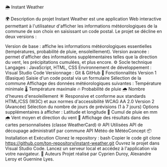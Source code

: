 🌦️ Instant Weather

🌍 Description du projet
Instant Weather est une application Web interactive permettant à l'utilisateur d'afficher les informations météorologiques de la commune de son choix en saisissant un code postal. Le projet se décline en deux versions :

Version de base : affiche les informations météorologiques essentielles (températures, probabilité de pluie, ensoleillement).
Version avancée : permet d'afficher des informations supplémentaires telles que la direction du vent, les précipitations cumulées, et plus encore.
⚙️ Socle technique
Langages : JavaScript, HTML, CSS
Environnement de développement : Visual Studio Code
Versionnage : Git & GitHub
🚀 Fonctionnalités
Version 1 (Basique)
Saisie d'un code postal via un formulaire
Sélection de la commune
Affichage des données météorologiques suivantes :
Température minimale 🌡️
Température maximale 🔥
Probabilité de pluie 🌧️
Nombre d'heures d'ensoleillement ☀️
Responsive et conforme aux standards HTML/CSS (W3C) et aux normes d'accessibilité WCAG AA 2.0
Version 2 (Avancée)
Sélection du nombre de jours de prévisions (1 à 7 jours)
Options supplémentaires à afficher :
Latitude et longitude 📍
Cumul de pluie en mm 🌧️
Vent moyen et direction du vent 💨
Affichage des résultats dans des cartes personnalisées (classe WeatherCard)
🌐 API Utilisées
API de découpage administratif par commune
API Météo de MétéoConcept
📦 Installation et Exécution
Clonez le repository :
bash
Copier le code
git clone https://github.com/ton-repository/instant-weather.git
Ouvrez le projet dans Visual Studio Code.
Lancez un serveur local et accédez à l'application via votre navigateur.
📖 Auteurs
Projet réalisé par Cyprien Duroy, Alexandre Leroy et Guernine Lyes.
